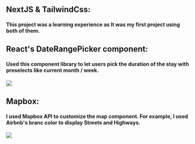 
## NextJS & TailwindCss:
#### This project was a learning experience as It was my first project using both of them.

## React's DateRangePicker component:
#### Used this component library to let users pick the duration of the stay with preselects like current month / week.

![](Airbnb_UI.gif)

## Mapbox:
#### I used Mapbox API to customize the map component. For example, I used Airbnb's branc color to display Streets and Highways. 
![](Mapbox.gif)

